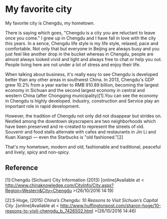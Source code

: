 # My favorite city

My favorite city is Chengdu, my hometown.

There is saying which goes, "Chengdu is a city you are reluctant to leave once you come." I grew up in Chengdu and I have fall in love with the city this years. In a sence, Chengdu life style is my life style, relaxed, pace and comfortable. Not only that but everyone in Beijing are always busy and you just feel like another drop in the bucket whereas in Chengdu, people are almost always looked vivid and light and always free to chat or help you out. People living here are not under a lot of stress and enjoy their life.

When talking about business, it's really easy to see Chengdu is developed better than any other areas in southwest China. In 2013, Chengdu's GDP grew 10.2% from a year earlier to RMB 910.89 billion, becoming the largest economy in Sichuan and the second largest economy in central and western China (after Chongqing municipality)[1].You can see the economy in Chengdu is highly developed. Industry, construction and Service play an important role in rapid development.

However, the tradition of Chengdu not only did not disappear but strides on. Nestled among the downtown skyscrapers are two neighborhoods which have been preserved and re-created to represent the streets of old. Souvenir and food stalls alternate with cafes and restaurants in Jin Li and Kuan Xiangzi — even the Starbucks is "old fashioned."[2]

That's my hometown, modern and old, fashionable and traditional, peaceful and lively, spicy and non-spicy.

## Reference
[1]:Chengdu (Sichuan) City Information (2013)
[online]Available at < http://www.chinaknowledge.com/CityInfo/City.aspx?Region=Western&City=Chengdu >(26/10/2016 14:19)

[2]:S·Hoge, (2015) *China’s Chengdu: 10 Reasons to Visit Sichuan’s Capital City* .[online]Available at < http://www.huffingtonpost.com/sharon-hoge/10-reasons-to-visit-chengdu_b_7426502.html >(26/10/2016 14:46)
